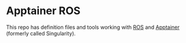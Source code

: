 # Apptainer ROS

This repo has definition files and tools working with [ROS](https://www.ros.org/) and [Apptainer](http://apptainer.org/) (formerly called Singularity).
